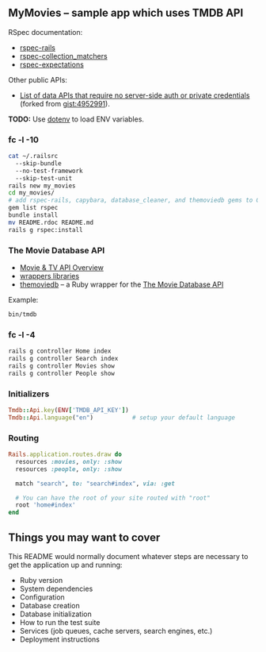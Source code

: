 ## MyMovies – sample app which uses TMDB API

RSpec documentation:

* [rspec-rails](https://github.com/rspec/rspec-rails)
* [rspec-collection_matchers](https://github.com/rspec/rspec-collection_matchers)
* [rspec-expectations](https://github.com/rspec/rspec-expectations)

Other public APIs:

* [List of data APIs that require no server-side auth or private credentials](https://gist.github.com/wbzyl/9989677)
  (forked from [gist:4952991](https://gist.github.com/afeld/4952991)).

**TODO:**
Use [dotenv](https://github.com/bkeepers/dotenv) to load ENV variables.


### fc -l -10

```sh
cat ~/.railsrc
  --skip-bundle
  --no-test-framework
  --skip-test-unit
rails new my_movies
cd my_movies/
# add rspec-rails, capybara, database_cleaner, and themoviedb gems to Gemfile
gem list rspec
bundle install
mv README.rdoc README.md
rails g rspec:install
```

### The Movie Database API

* [Movie & TV API Overview](https://www.themoviedb.org/documentation/api)
* [wrappers libraries](https://www.themoviedb.org/documentation/api/wrappers-libraries)
* [themoviedb](https://github.com/ahmetabdi/themoviedb) –
  a Ruby wrapper for the [The Movie Database API](http://docs.themoviedb.apiary.io/)

Example:

```sh
bin/tmdb
```

### fc -l -4

```sh
rails g controller Home index
rails g controller Search index
rails g controller Movies show
rails g controller People show
```

### Initializers

```ruby
Tmdb::Api.key(ENV['TMDB_API_KEY'])
Tmdb::Api.language("en")           # setup your default language
```

### Routing

```ruby
Rails.application.routes.draw do
  resources :movies, only: :show
  resources :people, only: :show

  match "search", to: "search#index", via: :get

  # You can have the root of your site routed with "root"
  root 'home#index'
end
```


## Things you may want to cover

This README would normally document whatever steps are necessary to
get the application up and running:

* Ruby version
* System dependencies
* Configuration
* Database creation
* Database initialization
* How to run the test suite
* Services (job queues, cache servers, search engines, etc.)
* Deployment instructions
